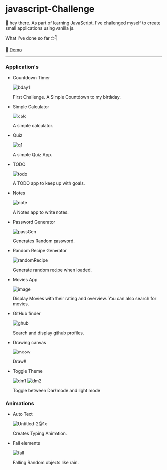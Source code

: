# javascript-Challenge

👋 hey there. As part of learning JavaScript. I've challenged myself to create small applications using vanilla js.

What I've done so far 🤓👇


👀 [Demo](https://ebinu-s.github.io/javascript-Challenge/index.html)

---
### Application's

* Countdown Timer

  ![bday1](https://user-images.githubusercontent.com/54814859/105850310-9671a580-6007-11eb-84e6-c1875826fecc.png)
  
  First Challenge. A Simple Countdown to my birthday.

* Simple Calculator

  ![calc](https://user-images.githubusercontent.com/54814859/106566030-bcda9800-6555-11eb-85b5-9fdbd54fe19b.png)

  A simple calculator.
  
* Quiz

  ![q1](https://user-images.githubusercontent.com/54814859/105850316-97a2d280-6007-11eb-854f-37ade1d69856.png)
  
  A simple Quiz App.
  
* TODO
  
  ![todo](https://user-images.githubusercontent.com/54814859/105850317-983b6900-6007-11eb-99dc-43a6eadcd77f.png)
  
  A TODO app to keep up with goals.

* Notes

  ![note](https://user-images.githubusercontent.com/54814859/105850314-970a3c00-6007-11eb-9227-de812a312114.png)
  
  A Notes app to write notes.

* Password Generator

  ![passGen](https://user-images.githubusercontent.com/54814859/106092755-f75ac400-6154-11eb-82b6-de8bfa2cad33.png)

  Generates Random password.

* Random Recipe Generator

  ![randomRecipe](https://user-images.githubusercontent.com/54814859/106297784-194d6700-6279-11eb-830d-78654135fab3.png)

  Generate random recipe when loaded.  

* Movies App 

  ![image](https://user-images.githubusercontent.com/54814859/106373819-688fb680-63a3-11eb-8d1b-ac3508f3bcc3.png)

  Display Movies with their rating and overview. You can also search for movies.

* GitHub finder

  ![ghub](https://user-images.githubusercontent.com/54814859/106390532-d2917580-640e-11eb-987a-513a52415263.png)

  Search and display github profiles.

* Drawing canvas

  ![meow](https://user-images.githubusercontent.com/54814859/106427654-be408d80-648d-11eb-8549-29be96872e13.png)

  Draw!!

* Toggle Theme

  ![dm1](https://user-images.githubusercontent.com/54814859/107138455-88425400-693a-11eb-98c8-3d1561048db4.png)
  ![dm2](https://user-images.githubusercontent.com/54814859/107138458-8bd5db00-693a-11eb-848e-f4fd576005a1.png)


  Toggle between Darkmode and light mode

### Animations

* Auto Text

  ![Untitled-2@1x](https://user-images.githubusercontent.com/54814859/105850305-94a7e200-6007-11eb-9cfd-be5e5bc5a19e.png)
  
   Creates Typing Animation.
    
* Fall elements

  ![fall](https://user-images.githubusercontent.com/54814859/105850313-970a3c00-6007-11eb-815e-b75460ed14c5.png)

  Falling Random objects like rain.
  




